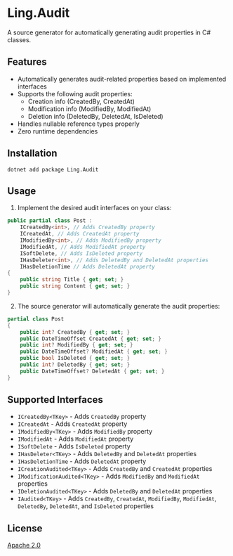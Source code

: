 # Ling.Audit

A source generator for automatically generating audit properties in C# classes.

## Features

- Automatically generates audit-related properties based on implemented interfaces
- Supports the following audit properties:
  - Creation info (CreatedBy, CreatedAt)
  - Modification info (ModifiedBy, ModifiedAt)
  - Deletion info (DeletedBy, DeletedAt, IsDeleted)
- Handles nullable reference types properly
- Zero runtime dependencies

## Installation

```
dotnet add package Ling.Audit
```


## Usage

1. Implement the desired audit interfaces on your class:

```csharp
public partial class Post :
    ICreatedBy<int>, // Adds CreatedBy property
    ICreatedAt, // Adds CreatedAt property
    IModifiedBy<int>, // Adds ModifiedBy property
    IModifiedAt, // Adds ModifiedAt property
    ISoftDelete, // Adds IsDeleted property
    IHasDeleter<int>, // Adds DeletedBy and DeletedAt properties
    IHasDeletionTime // Adds DeletedAt property
{
    public string Title { get; set; }
    public string Content { get; set; }
}
```

2. The source generator will automatically generate the audit properties:

```csharp
partial class Post
{
    public int? CreatedBy { get; set; }
    public DateTimeOffset CreatedAt { get; set; }
    public int? ModifiedBy { get; set; }
    public DateTimeOffset? ModifiedAt { get; set; }
    public bool IsDeleted { get; set; }
    public int? DeletedBy { get; set; }
    public DateTimeOffset? DeletedAt { get; set; }
}
```


## Supported Interfaces

- `ICreatedBy<TKey>` - Adds `CreatedBy` property
- `ICreatedAt` - Adds `CreatedAt` property
- `IModifiedBy<TKey>` - Adds `ModifiedBy` property
- `IModifiedAt` - Adds `ModifiedAt` property
- `ISoftDelete` - Adds `IsDeleted` property
- `IHasDeleter<TKey>` - Adds `DeletedBy` and `DeletedAt` properties
- `IHasDeletionTime` - Adds `DeletedAt` property
- `ICreationAudited<TKey>` - Adds `CreatedBy` and `CreatedAt` properties
- `IModificationAudited<TKey>` - Adds `ModifiedBy` and `ModifiedAt` properties
- `IDeletionAudited<TKey>` - Adds `DeletedBy` and `DeletedAt` properties
- `IAudited<TKey>` - Adds `CreatedBy`, `CreatedAt`, `ModifiedBy`, `ModifiedAt`, `DeletedBy`, `DeletedAt`, and `IsDeleted` properties

## License

[Apache 2.0](LICENSE)

